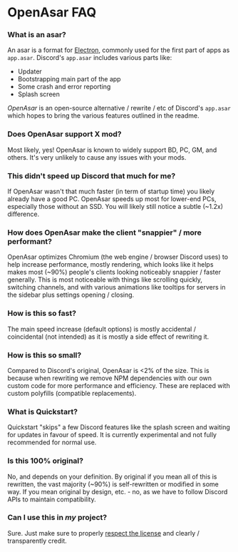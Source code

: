 # OpenAsar FAQ

### What is an asar?
An asar is a format for [Electron](https://electronjs.org), commonly used for the first part of apps as `app.asar`. Discord's `app.asar` includes various parts like:
- Updater
- Bootstrapping main part of the app
- Some crash and error reporting
- Splash screen

*OpenAsar* is an open-source alternative / rewrite / etc of Discord's `app.asar` which hopes to bring the various features outlined in the readme.

### Does OpenAsar support X mod?
Most likely, yes! OpenAsar is known to widely support BD, PC, GM, and others. It's very unlikely to cause any issues with your mods.

### This didn't speed up Discord that much for me?
If OpenAsar wasn't that much faster (in term of startup time) you likely already have a good PC. OpenAsar speeds up most for lower-end PCs, especially those without an SSD. You will likely still notice a subtle (~1.2x) difference.

### How does OpenAsar make the client "snappier" / more performant?
OpenAsar optimizes Chromium (the web engine / browser Discord uses) to help increase performance, mostly rendering, which looks like it helps makes most (~90%) people's clients looking noticeably snappier / faster generally. This is most noticeable with things like scrolling quickly, switching channels, and with various animations like tooltips for servers in the sidebar plus settings opening / closing.

### How is this so fast?
The main speed increase (default options) is mostly accidental / coincidental (not intended) as it is mostly a side effect of rewriting it.

### How is this so small?
Compared to Discord's original, OpenAsar is <2% of the size. This is because when rewriting we remove NPM dependencies with our own custom code for more performance and efficiency. These are replaced with custom polyfills (compatible replacements).

### What is Quickstart?
Quickstart "skips" a few Discord features like the splash screen and waiting for updates in favour of speed. It is currently experimental and not fully recommended for normal use.

### Is this 100% original?
No, and depends on your definition. By original if you mean all of this is rewritten, the vast majority (~90%) is self-rewritten or modified in some way. If you mean original by design, etc. - no, as we have to follow Discord APIs to maintain compatibility.

### Can I use this in *my* project?
Sure. Just make sure to properly [respect the license](LICENSE) and clearly / transparently credit.